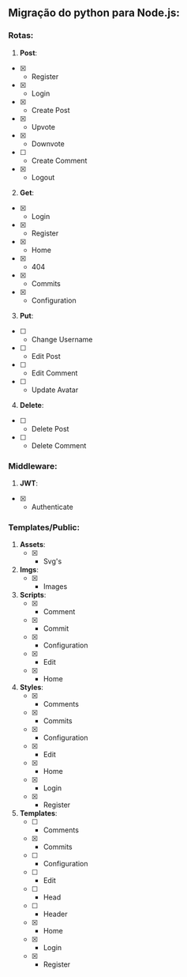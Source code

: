 ## Migração do python para Node.js:
### Rotas:
1. **Post**:
 - [x] - Register
 - [x] - Login
 - [x] - Create Post 
 - [x] - Upvote
 - [x] - Downvote
 - [ ] - Create Comment
 - [x] - Logout
2. **Get**:
 - [x] - Login
 - [x] - Register
 - [x] - Home
 - [x] - 404
 - [x] - Commits
 - [x] - Configuration
 3. **Put**:
 - [ ] - Change Username
 - [ ] - Edit Post
 - [ ] - Edit Comment
 - [ ] - Update Avatar
 4. **Delete**:
 - [ ] - Delete Post
 - [ ] - Delete Comment
### Middleware:
1. **JWT**:
- [x] - Authenticate
### Templates/Public:
1. **Assets**:
	- [x] - Svg's 
2. **Imgs**:
	- [x] - Images
3. **Scripts**:
	- [x] - Comment
	- [x] - Commit
	- [x] - Configuration
	- [x] - Edit
	- [x] - Home
4. **Styles**:
	- [x] - Comments
	- [x] - Commits
	- [x] - Configuration
	- [x] - Edit
	- [x] - Home
	- [x] - Login
	- [x] - Register
5. **Templates**:
	- [ ] - Comments
	- [x] - Commits
	- [ ] - Configuration
	- [ ] - Edit
	- [ ] - Head
	- [ ] - Header
	- [x] - Home
	- [x] - Login
	- [x] - Register